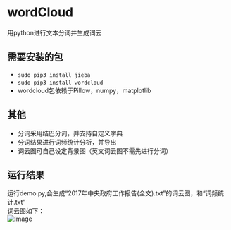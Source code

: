 # wordCloud
用python进行文本分词并生成词云

## 需要安装的包
* `sudo pip3 install jieba`
* `sudo pip3 install wordcloud`
* wordcloud包依赖于Pillow，numpy，matplotlib 

## 其他
* 分词采用结巴分词，并支持自定义字典
* 分词结果进行词频统计分析，并导出
* 词云图可自己设定背景图（英文词云图不需先进行分词）

## 运行结果
运行demo.py,会生成“2017年中央政府工作报告(全文).txt”的词云图，和“词频统计.txt”  
词云图如下：  
![image](https://raw.githubusercontent.com/fuqiuai/wordCloud/master/Images/alice.png)


